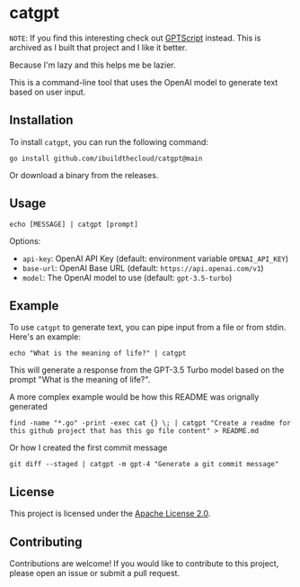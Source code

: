 # catgpt

`NOTE`: If you find this interesting check out [GPTScript](https://github.com/gptscript-ai/gptscript) instead. This is archived as I built that project and I like it better.

Because I'm lazy and this helps me be lazier.

This is a command-line tool that uses the OpenAI model to generate text based on user input.

## Installation

To install `catgpt`, you can run the following command:

```
go install github.com/ibuildthecloud/catgpt@main
```

Or download a binary from the releases.

## Usage

```
echo [MESSAGE] | catgpt [prompt]
```

Options:
- `api-key`: OpenAI API Key (default: environment variable `OPENAI_API_KEY`)
- `base-url`: OpenAI Base URL (default: `https://api.openai.com/v1`)
- `model`: The OpenAI model to use (default: `gpt-3.5-turbo`)

## Example

To use `catgpt` to generate text, you can pipe input from a file or from stdin. Here's an example:

```
echo "What is the meaning of life?" | catgpt
```

This will generate a response from the GPT-3.5 Turbo model based on the prompt "What is the meaning of life?".

A more complex example would be how this README was orignally generated

```
find -name "*.go" -print -exec cat {} \; | catgpt "Create a readme for this github project that has this go file content" > README.md
```

Or how I created the first commit message

```
git diff --staged | catgpt -m gpt-4 "Generate a git commit message"
```


## License

This project is licensed under the [Apache License 2.0](LICENSE).

## Contributing

Contributions are welcome! If you would like to contribute to this project, please open an issue or submit a pull request.
